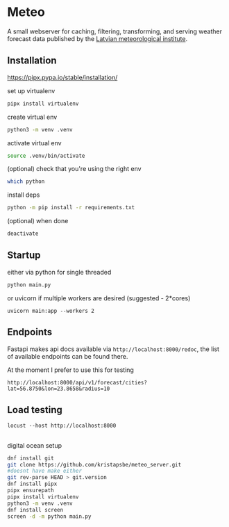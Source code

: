 # Meteo

A small webserver for caching, filtering, transforming, and serving weather forecast data published by the [Latvian meteorological institute](meteo.lv).

## Installation

https://pipx.pypa.io/stable/installation/

set up virtualenv
```bash
pipx install virtualenv
```

create virtual env
```bash
python3 -m venv .venv
```

activate virtual env
```bash
source .venv/bin/activate
```

(optional) check that you're using the right env
```bash
which python
```

install deps
```bash
python -m pip install -r requirements.txt
```

(optional) when done
```bash
deactivate
```

## Startup

either via python for single threaded
```bash
python main.py
```

or uvicorn if multiple workers are desired (suggested - 2*cores)
```
uvicorn main:app --workers 2
```

## Endpoints

Fastapi makes api docs available via `http://localhost:8000/redoc`, the list of available endpoints can be found there.

At the moment I prefer to use this for testing
```
http://localhost:8000/api/v1/forecast/cities?lat=56.8750&lon=23.8658&radius=10
```

## Load testing

```
locust --host http://localhost:8000
```

##

digital ocean setup
```bash
dnf install git
git clone https://github.com/kristapsbe/meteo_server.git
#doesnt have make either
git rev-parse HEAD > git.version
dnf install pipx
pipx ensurepath
pipx install virtualenv
python3 -m venv .venv
dnf install screen
screen -d -m python main.py
```